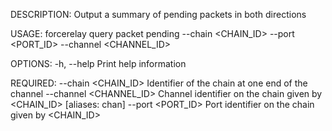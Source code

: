 DESCRIPTION:
Output a summary of pending packets in both directions

USAGE:
    forcerelay query packet pending --chain <CHAIN_ID> --port <PORT_ID> --channel <CHANNEL_ID>

OPTIONS:
    -h, --help    Print help information

REQUIRED:
        --chain <CHAIN_ID>        Identifier of the chain at one end of the channel
        --channel <CHANNEL_ID>    Channel identifier on the chain given by <CHAIN_ID> [aliases:
                                  chan]
        --port <PORT_ID>          Port identifier on the chain given by <CHAIN_ID>
